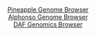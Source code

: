 <div id="Pineapple_Genome_Browser" align="center">
  <a href="https://igv.org/app/?sessionURL=blob:zZJRa9swFIX_i6BlA8eW7cSpDWW4TdomaZouxctoKebGlh11tqRJspMm5L9PLRt7WaF52BjoQbpc6Z5z9O1QS6SinKEIebbbs10XWUit.PoOalGRG6iJQlEBlSIWkqQgkrCMoGiHClAakvm1ubnSWqjIcagWnRpYyW3l21DDljNYKzvjtXPOqwqWXILmUjlnElru0LLtrMkShLDNbN_uOTlocKASK84UdwRhZbo276W_SmlJGK9JWjeVpq8CUqPHaMztAj7Fi7s4y4hSE_I8yk_jySj.4g.T.8vg_D6ZXS2SYHF8R0sGupHklA_D6ZF30ZBqBuWtTKZsGOjF8nI.vhziI39wPNwIKok6dfvuiR_4oX9ioqEsJ5v_ybVZ9EDnYzLdhnNFBvHn.uvTtPA2423THQyhTd7wvbdQxbPGkICylexHLrZ8HFg9L.i8bN0TC.PQpCM5RdHDo4W0hOybaX_YIf0sDC9Ike_NKzoW4jInEkWdEOO.G4Zer9vv4jB099YONbL6e9FeJPOwj73Y84K0oJU2MOepYkLZwJjdZoVdbg_M8gmDoNuZebb1R4NbGvN8FqirjBajNxkyo1._zxh9j6J_Qt17hNh6eShqYtp2gyPvbDKbl7dwIy7ycXLt03MZbvrrPwb0gtFh4RRc1qBNv6mY40_eWpAUmDaFliq6pBXVzwuTI1.jyPV8gy3KeMUNh0iWyw_Ywpbbwx9_4.nvH_c_AA--">Pineapple Genome Browser</a>
</div>
<div id="Alphonso_Genome_Browser" align="center">
  <a href="https://igv.org/app/?sessionURL=blob:zZNdb9owGIX_i6VWmxQSO2mAREITTb8YKaxlGV2rKnISJ3hz7GCbUIr473PRpt2sUrnYNMkX9ivb7znHj7egJVJRwUEIXBv5NkLAAmoh1jNcN4xMcE0UCEvMFLGAJCWRhOcEhFtQYqVxchubkwutGxU6DtVNp8a8ErbybFzjZ8HxWtm5qJ1IMIYzIbEWUjmnErfCoVXbWZMMN41tenu27xRYYwezZiG4Ek5DeJWuzX3pr1JaES5qktYrpuleQGr0GI2FXeIPw_lsmOdEqTHZjIrBcDwafvHOk_vLbnSfTK_mSXd.PKMVx3olyWDq.tFdRlE_.jj34aigHI6bq6t6Wogj7.z4_KmhkqgB6qG.1_UCD5pgKC_I0__k2Qx6oO_L_Mg9hXqJimRysf42.vSZBdnlLCv7I3H.ivOdBZjIV4YEkC9kL0TQ8mDX8t1u52WK.haEgclHCgrCh0cLaInz72b7wxboTWN4AYosV3t0LCBkQSQIOwGEPRQErn_SO4FBgHbWFqwk.3vhXiS3QQ.6Q9ftpiVl2sBcpIo3ysac221e2tXzgWkyehbfXMesXbbz1dO0od5d7Ma3swjmf8zy5XuZ1vsHNEbfouifcPcWIbbODoVtOF7Gm1Eyqcgkik5uskBCeF2guPkKX43nsGhKIWuszX5TMcuftLVYUsy1KbRU0Ywyqjdzk6JYgxC5noEW5IIJQyGQVfYOWtBCPnz_G05v97j7AQ--">Alphonso Genome Browser</a>
</div>


<div id="DAF_Genomics_Browser" align="center">
  <a href="https://igv.org/app/?sessionURL=blob:tZFra9swFIb_i2D95Jtsx44NYZjGXdOMtiR4gZQSzuzjWMy2HEmu24T89wmvY7BRxqADSUicy_vqPCfyhEIy3pKYuBadWJQSg8iKD2touhpvoUFJ4hJqiQYRWKLANkcSn0gJUkG2.qwrK6U6Gdt2AaW5x5Y3LJeW9CzoTMl7VaFONV0LGjjyFgZp5bzRyQpsqLuKt5LbkOcopenYHbb73QD6.BnbjS1x1_S1YqPqTpvQxgqrBO2WtQU._8XIf1DWi31MNutkrF_iy6KYJctF8sVLs.2n4HKb3V1vsmBzsWb7FlQvcLY6hDzdzvPby_SuvpbT.aILg2Q4ln7ywZtfpM8dEyhnNKRTL_Adxydng9Q87zUCkleCxtQ3QndquL5vvl69SaBnIDgj8cOjQZSA_JtOfzgR9dJpUETioR.ZGYSLAgWJzchxQhpF7sQPfSeK6Nk4kV7U70zyKltFoeMmrhtYX6HR.iWrx_FpoT.D74Xxt856_ysmmR5Xh8C5hwUDH5dXT53ybgbq3WRvYTLIm98quWhA6dCP5ysUqLVag636RcU7P56_Aw--">DAF Genomics Browser</a>
</div>
